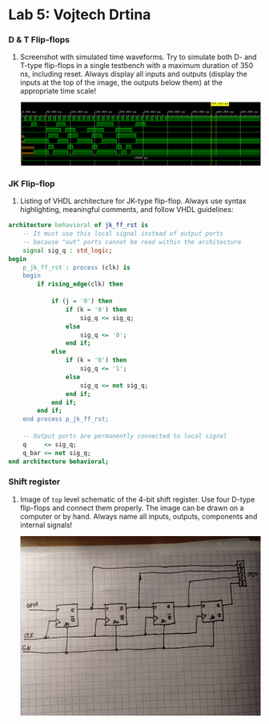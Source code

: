 # Lab 5: Vojtech Drtina

### D & T Flip-flops

1. Screenshot with simulated time waveforms. Try to simulate both D- and T-type flip-flops in a single testbench with a maximum duration of 350 ns, including reset. Always display all inputs and outputs (display the inputs at the top of the image, the outputs below them) at the appropriate time scale!

   ![your figure](https://github.com/drti5/digital-electronics-1/blob/main/05-ffs/t%2Bd_prubeh.PNG)

### JK Flip-flop

1. Listing of VHDL architecture for JK-type flip-flop. Always use syntax highlighting, meaningful comments, and follow VHDL guidelines:

```vhdl
architecture behavioral of jk_ff_rst is
    -- It must use this local signal instead of output ports
    -- because "out" ports cannot be read within the architecture
    signal sig_q : std_logic;
begin
    p_jk_ff_rst : process (clk) is
    begin
        if rising_edge(clk) then

            if (j = '0') then
                if (k = '0') then
                    sig_q <= sig_q;
                else 
                    sig_q <= '0';
                end if;
            else
                if (k = '0') then
                    sig_q <= '1';
                else 
                    sig_q <= not sig_q;
                end if;
            end if;            
        end if;
    end process p_jk_ff_rst;

    -- Output ports are permanently connected to local signal
    q     <= sig_q;
    q_bar <= not sig_q;
end architecture behavioral;
```

### Shift register

1. Image of `top` level schematic of the 4-bit shift register. Use four D-type flip-flops and connect them properly. The image can be drawn on a computer or by hand. Always name all inputs, outputs, components and internal signals!

   ![your figure](https://github.com/drti5/digital-electronics-1/blob/main/05-ffs/schema.png)
